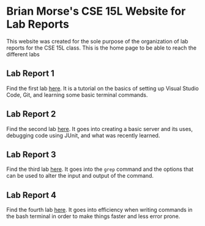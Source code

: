 # Brian Morse's CSE 15L Website for Lab Reports

This website was created for the sole purpose of the organization of lab reports for the CSE 15L class. This is the home page to be able to reach the different labs

## Lab Report 1 
Find the first lab [here](CSE15L%20Lab1/lab-report-1.html). It is a tutorial on the basics of setting up Visual Studio Code, Git, and learning some basic terminal commands.

## Lab Report 2
Find the second lab [here](CSE15L%20Lab2/lab-report-2.html). It goes into creating a basic server and its uses, debugging code using JUnit, and what was recently learned.

## Lab Report 3
Find the third lab [here](CSE15L%20Lab3/lab-report-3.html). It goes into the `grep` command and the options that can be used to alter the input and output of the command.

## Lab Report 4
Find the fourth lab [here](CSE15L%20Lab4/lab-report-4.html). It goes into efficiency when writing commands in the bash terminal in order to make things faster and less error prone.
